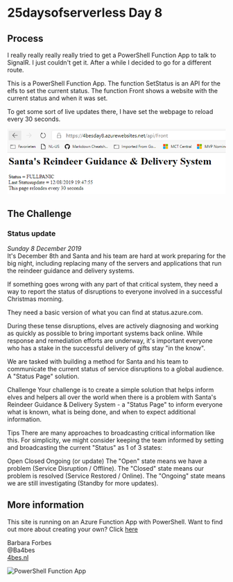 # 25daysofserverless Day 8

## Process

I really really really really tried to get a PowerShell Function App to talk to SignalR. I just couldn't get it. After a while I decided to go for a different route.

This is a PowerShell Function App.
The function SetStatus is an API for the elfs to set the current status.
The function Front shows a website with the current status and when it was set.

To get some sort of live updates there, I have set the webpage to reload every 30 seconds.

![image](.\html.PNG)

## The Challenge

### Status update

*Sunday 8 December 2019*  
It's December 8th and Santa and his team are hard at work preparing for the big night, including replacing many of the servers and applications that run the reindeer guidance and delivery systems.

If something goes wrong with any part of that critical system, they need a way to report the status of disruptions to everyone involved in a successful Christmas morning.

They need a basic version of what you can find at status.azure.com.

During these tense disruptions, elves are actively diagnosing and working as quickly as possible to bring important systems back online. While response and remediation efforts are underway, it's important everyone who has a stake in the successful delivery of gifts stay "in the know".

We are tasked with building a method for Santa and his team to communicate the current status of service disruptions to a global audience. A "Status Page" solution.

Challenge
Your challenge is to create a simple solution that helps inform elves and helpers all over the world when there is a problem with Santa's Reindeer Guidance & Delivery System - a "Status Page" to inform everyone what is known, what is being done, and when to expect additional information.

Tips
There are many approaches to broadcasting critical information like this. For simplicity, we might consider keeping the team informed by setting and broadcasting the current "Status" as 1 of 3 states:

Open
Closed
Ongoing (or update)
The "Open" state means we have a problem (Service Disruption / Offline). The "Closed" state means our problem is resolved (Service Restored / Online). The "Ongoing" state means we are still investigating (Standby for more updates).

## More information

 This site is running on an Azure Function App with PowerShell. Want to find out more about creating your own? Click [here]('https://4bes.nl/MSIgnite')

Barbara Forbes  
@Ba4bes  
[4bes.nl](https://4bes.nl)  

![PowerShell Function App](https://4bes.nl/wp-content/uploads/2019/11/PSFunctionApp-300x252.png)
